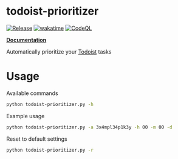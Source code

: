 <div class="readme-header">
  <h1>todoist-prioritizer</h1>
  
  [![Release](https://img.shields.io/badge/Release-1.0.0-blue?style=flat)](https://github.com/ussaka/todoist-prioritizer/releases/latest)
  [![wakatime](https://wakatime.com/badge/user/41c5948e-4207-46a3-bcb4-2f355d15e4ac/project/018e4894-c1f1-49df-b86c-1d01599a769f.svg)](https://wakatime.com/badge/user/41c5948e-4207-46a3-bcb4-2f355d15e4ac/project/018e4894-c1f1-49df-b86c-1d01599a769f)
  [![CodeQL](https://github.com/ussaka/todoist-prioritizer/actions/workflows/github-code-scanning/codeql/badge.svg)](https://github.com/ussaka/todoist-prioritizer/actions/workflows/github-code-scanning/codeql)

  <p>
      <b>
          <a href="https://ussaka.github.io/todoist-prioritizer/">Documentation</a>
      </b>
  </p>

  Automatically prioritize your <a href="https://todoist.com">Todoist</a> tasks
</div>

# Usage
Available commands
```bash
python todoist-prioritizer.py -h
```

Example usage
```bash
python todoist-prioritizer.py -a 3x4mpl34p1k3y -h 00 -m 00 -d
```

Reset to default settings
```bash
python todoist-prioritizer.py -r
```